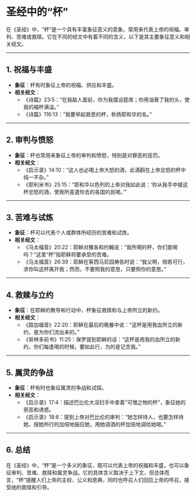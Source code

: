 # 圣经中的“杯”

在《圣经》中，“杯”是一个具有丰富象征意义的意象，常用来代表上帝的祝福、审判、苦难或救赎。它在不同的经文中有着不同的含义，以下是其主要象征意义和相关经文。

---

## 1. 祝福与丰盛

- **象征**：杯有时象征上帝的祝福、供应和丰盛。
- **相关经文**：
  - 《诗篇》23:5：“在我敌人面前，你为我摆设筵席；你用油膏了我的头，使我的福杯满溢。”
  - 《诗篇》116:13：“我要举起救恩的杯，称扬耶和华的名。”

---

## 2. 审判与愤怒

- **象征**：杯也常用来象征上帝的审判和愤怒，特别是对罪恶的惩罚。
- **相关经文**：
  - 《启示录》14:10：“这人也必喝上帝大怒的酒，此酒斟在上帝忿怒的杯中纯一不杂。”
  - 《耶利米书》25:15：“耶和华以色列的上帝对我如此说：‘你从我手中接这杯忿怒的酒，使我所差遣你去的各国的民喝。’”

---

## 3. 苦难与试炼

- **象征**：杯可以代表个人或群体所经历的苦难和试炼。
- **相关经文**：
  - 《马太福音》20:22：耶稣对雅各和约翰说：“我所喝的杯，你们能喝吗？”这里“杯”指耶稣将要承受的苦难。
  - 《马太福音》26:39：耶稣在客西马尼园祷告时说：“我父啊，倘若可行，求你叫这杯离开我；然而，不要照我的意思，只要照你的意思。”

---

## 4. 救赎与立约

- **象征**：在耶稣的教导和行动中，杯象征救赎和与上帝所立的新约。
- **相关经文**：
  - 《路加福音》22:20：耶稣在最后的晚餐中说：“这杯是用我血所立的新约，是为你们流出来的。”
  - 《哥林多前书》11:25：保罗提到耶稣的话：“这杯是用我的血所立的新约，你们每逢喝的时候，要如此行，为的是记念我。”

---

## 5. 属灵的争战

- **象征**：杯有时也象征属灵的争战和试探。
- **相关经文**：
  - 《启示录》17:4：描述巴比伦大淫妇手中拿着“可憎之物的杯”，象征她的邪恶和诱惑。
  - 《启示录》18:6：提到上帝对巴比伦的审判：“她怎样待人，也要怎样待她，按她所行的加倍地报应她，用她调酒的杯加倍地调给她喝。”

---

## 6. 总结

在《圣经》中，“杯”是一个多义的象征，既可以代表上帝的祝福和丰盛，也可以象征审判、苦难、救赎和属灵争战。它的具体含义取决于上下文，但总体而言，“杯”提醒人们上帝的主权、公义和恩典，同时也呼召人们回应上帝的呼召，接受祂的救赎和引导。


